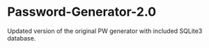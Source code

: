 # Password-Generator-2.0
Updated version of the original PW generator with included SQLite3 database.
